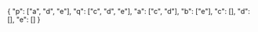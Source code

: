 

{
    "p": ["a", "d", "e"],
    "q": ["c", "d", "e"],
    "a": ["c", "d"],
    "b": ["e"],
    "c": [],
    "d": [],
    "e": []
}